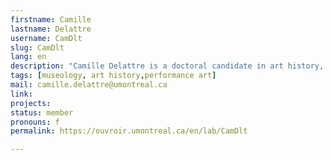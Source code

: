 ```yaml
---
firstname: Camille
lastname: Delattre
username: CamDlt
slug: CamDlt
lang: en
description: "Camille Delattre is a doctoral candidate in art history, specialized in digital museology at the Université de Montréal. Her research aims to develop a digital documentary model based on the CIDOC-CRM ontology, specified on performance art, to address the challenges posed by its conservation. Since 2022, she has been coordinator of Axis 4 "Shared Collections" with the research partnership _New Uses of Collections in Museums_. In the same year, she also joined Maison MONA as Director of Operations, and more recently as Data Structuring Coordinator for the _[Towards a digital commons of public art]"(https://monamontreal.org/projets/recherche.html)_ project funded by the Canada Council for the Arts.
tags: [museology, art history,performance art] 
mail: camille.delattre@umontreal.ca
link: 
projects: 
status: member
pronouns: f
permalink: https://ouvroir.umontreal.ca/en/lab/CamDlt

---
```

